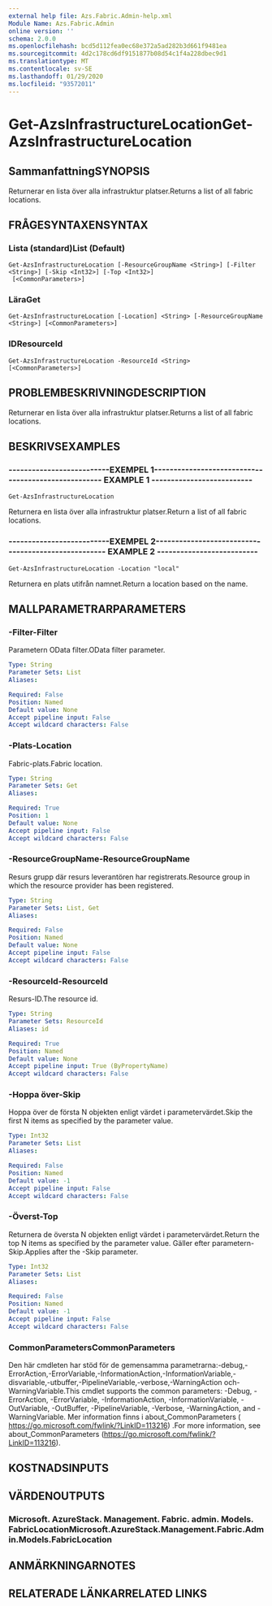```yaml
---
external help file: Azs.Fabric.Admin-help.xml
Module Name: Azs.Fabric.Admin
online version: ''
schema: 2.0.0
ms.openlocfilehash: bcd5d112fea0ec68e372a5ad282b3d661f9481ea
ms.sourcegitcommit: 4d2c178cd6df9151877b08d54c1f4a228dbec9d1
ms.translationtype: MT
ms.contentlocale: sv-SE
ms.lasthandoff: 01/29/2020
ms.locfileid: "93572011"
---
```

# <span data-ttu-id="11d9c-101">Get-AzsInfrastructureLocation</span><span class="sxs-lookup"><span data-stu-id="11d9c-101">Get-AzsInfrastructureLocation</span></span>

## <span data-ttu-id="11d9c-102">Sammanfattning</span><span class="sxs-lookup"><span data-stu-id="11d9c-102">SYNOPSIS</span></span>
<span data-ttu-id="11d9c-103">Returnerar en lista över alla infrastruktur platser.</span><span class="sxs-lookup"><span data-stu-id="11d9c-103">Returns a list of all fabric locations.</span></span>

## <span data-ttu-id="11d9c-104">FRÅGESYNTAXEN</span><span class="sxs-lookup"><span data-stu-id="11d9c-104">SYNTAX</span></span>

### <span data-ttu-id="11d9c-105">Lista (standard)</span><span class="sxs-lookup"><span data-stu-id="11d9c-105">List (Default)</span></span>
```
Get-AzsInfrastructureLocation [-ResourceGroupName <String>] [-Filter <String>] [-Skip <Int32>] [-Top <Int32>]
 [<CommonParameters>]
```

### <span data-ttu-id="11d9c-106">Lära</span><span class="sxs-lookup"><span data-stu-id="11d9c-106">Get</span></span>
```
Get-AzsInfrastructureLocation [-Location] <String> [-ResourceGroupName <String>] [<CommonParameters>]
```

### <span data-ttu-id="11d9c-107">ID</span><span class="sxs-lookup"><span data-stu-id="11d9c-107">ResourceId</span></span>
```
Get-AzsInfrastructureLocation -ResourceId <String> [<CommonParameters>]
```

## <span data-ttu-id="11d9c-108">PROBLEMBESKRIVNING</span><span class="sxs-lookup"><span data-stu-id="11d9c-108">DESCRIPTION</span></span>
<span data-ttu-id="11d9c-109">Returnerar en lista över alla infrastruktur platser.</span><span class="sxs-lookup"><span data-stu-id="11d9c-109">Returns a list of all fabric locations.</span></span>

## <span data-ttu-id="11d9c-110">BESKRIVS</span><span class="sxs-lookup"><span data-stu-id="11d9c-110">EXAMPLES</span></span>

### <span data-ttu-id="11d9c-111">--------------------------EXEMPEL 1--------------------------</span><span class="sxs-lookup"><span data-stu-id="11d9c-111">-------------------------- EXAMPLE 1 --------------------------</span></span>
```
Get-AzsInfrastructureLocation
```

<span data-ttu-id="11d9c-112">Returnera en lista över alla infrastruktur platser.</span><span class="sxs-lookup"><span data-stu-id="11d9c-112">Return a list of all fabric locations.</span></span>

### <span data-ttu-id="11d9c-113">--------------------------EXEMPEL 2--------------------------</span><span class="sxs-lookup"><span data-stu-id="11d9c-113">-------------------------- EXAMPLE 2 --------------------------</span></span>
```
Get-AzsInfrastructureLocation -Location "local"
```

<span data-ttu-id="11d9c-114">Returnera en plats utifrån namnet.</span><span class="sxs-lookup"><span data-stu-id="11d9c-114">Return a location based on the name.</span></span>

## <span data-ttu-id="11d9c-115">MALLPARAMETRAR</span><span class="sxs-lookup"><span data-stu-id="11d9c-115">PARAMETERS</span></span>

### <span data-ttu-id="11d9c-116">-Filter</span><span class="sxs-lookup"><span data-stu-id="11d9c-116">-Filter</span></span>
<span data-ttu-id="11d9c-117">Parametern OData filter.</span><span class="sxs-lookup"><span data-stu-id="11d9c-117">OData filter parameter.</span></span>

```yaml
Type: String
Parameter Sets: List
Aliases: 

Required: False
Position: Named
Default value: None
Accept pipeline input: False
Accept wildcard characters: False
```

### <span data-ttu-id="11d9c-118">-Plats</span><span class="sxs-lookup"><span data-stu-id="11d9c-118">-Location</span></span>
<span data-ttu-id="11d9c-119">Fabric-plats.</span><span class="sxs-lookup"><span data-stu-id="11d9c-119">Fabric location.</span></span>

```yaml
Type: String
Parameter Sets: Get
Aliases: 

Required: True
Position: 1
Default value: None
Accept pipeline input: False
Accept wildcard characters: False
```

### <span data-ttu-id="11d9c-120">-ResourceGroupName</span><span class="sxs-lookup"><span data-stu-id="11d9c-120">-ResourceGroupName</span></span>
<span data-ttu-id="11d9c-121">Resurs grupp där resurs leverantören har registrerats.</span><span class="sxs-lookup"><span data-stu-id="11d9c-121">Resource group in which the resource provider has been registered.</span></span>

```yaml
Type: String
Parameter Sets: List, Get
Aliases: 

Required: False
Position: Named
Default value: None
Accept pipeline input: False
Accept wildcard characters: False
```

### <span data-ttu-id="11d9c-122">-ResourceId</span><span class="sxs-lookup"><span data-stu-id="11d9c-122">-ResourceId</span></span>
<span data-ttu-id="11d9c-123">Resurs-ID.</span><span class="sxs-lookup"><span data-stu-id="11d9c-123">The resource id.</span></span>

```yaml
Type: String
Parameter Sets: ResourceId
Aliases: id

Required: True
Position: Named
Default value: None
Accept pipeline input: True (ByPropertyName)
Accept wildcard characters: False
```

### <span data-ttu-id="11d9c-124">-Hoppa över</span><span class="sxs-lookup"><span data-stu-id="11d9c-124">-Skip</span></span>
<span data-ttu-id="11d9c-125">Hoppa över de första N objekten enligt värdet i parametervärdet.</span><span class="sxs-lookup"><span data-stu-id="11d9c-125">Skip the first N items as specified by the parameter value.</span></span>

```yaml
Type: Int32
Parameter Sets: List
Aliases: 

Required: False
Position: Named
Default value: -1
Accept pipeline input: False
Accept wildcard characters: False
```

### <span data-ttu-id="11d9c-126">-Överst</span><span class="sxs-lookup"><span data-stu-id="11d9c-126">-Top</span></span>
<span data-ttu-id="11d9c-127">Returnera de översta N objekten enligt värdet i parametervärdet.</span><span class="sxs-lookup"><span data-stu-id="11d9c-127">Return the top N items as specified by the parameter value.</span></span>
<span data-ttu-id="11d9c-128">Gäller efter parametern-Skip.</span><span class="sxs-lookup"><span data-stu-id="11d9c-128">Applies after the -Skip parameter.</span></span>

```yaml
Type: Int32
Parameter Sets: List
Aliases: 

Required: False
Position: Named
Default value: -1
Accept pipeline input: False
Accept wildcard characters: False
```

### <span data-ttu-id="11d9c-129">CommonParameters</span><span class="sxs-lookup"><span data-stu-id="11d9c-129">CommonParameters</span></span>
<span data-ttu-id="11d9c-130">Den här cmdleten har stöd för de gemensamma parametrarna:-debug,-ErrorAction,-ErrorVariable,-InformationAction,-InformationVariable,-disvariable,-utbuffer,-PipelineVariable,-verbose,-WarningAction och-WarningVariable.</span><span class="sxs-lookup"><span data-stu-id="11d9c-130">This cmdlet supports the common parameters: -Debug, -ErrorAction, -ErrorVariable, -InformationAction, -InformationVariable, -OutVariable, -OutBuffer, -PipelineVariable, -Verbose, -WarningAction, and -WarningVariable.</span></span> <span data-ttu-id="11d9c-131">Mer information finns i about_CommonParameters ( https://go.microsoft.com/fwlink/?LinkID=113216) .</span><span class="sxs-lookup"><span data-stu-id="11d9c-131">For more information, see about_CommonParameters (https://go.microsoft.com/fwlink/?LinkID=113216).</span></span>

## <span data-ttu-id="11d9c-132">KOSTNADS</span><span class="sxs-lookup"><span data-stu-id="11d9c-132">INPUTS</span></span>

## <span data-ttu-id="11d9c-133">VÄRDEN</span><span class="sxs-lookup"><span data-stu-id="11d9c-133">OUTPUTS</span></span>

### <span data-ttu-id="11d9c-134">Microsoft. AzureStack. Management. Fabric. admin. Models. FabricLocation</span><span class="sxs-lookup"><span data-stu-id="11d9c-134">Microsoft.AzureStack.Management.Fabric.Admin.Models.FabricLocation</span></span>

## <span data-ttu-id="11d9c-135">ANMÄRKNINGAR</span><span class="sxs-lookup"><span data-stu-id="11d9c-135">NOTES</span></span>

## <span data-ttu-id="11d9c-136">RELATERADE LÄNKAR</span><span class="sxs-lookup"><span data-stu-id="11d9c-136">RELATED LINKS</span></span>


